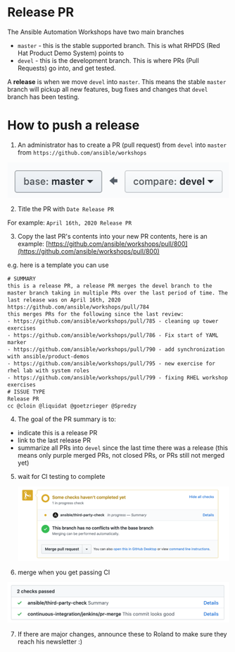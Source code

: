 # Release PR

The Ansible Automation Workshops have two main branches

- `master` - this is the stable supported branch.  This is what RHPDS (Red Hat Product Demo System) points to
- `devel` - this is the development branch.  This is where PRs (Pull Requests) go into, and get tested.

A **release** is when we move `devel` into `master`.  This means the stable `master` branch will pickup all new features, bug fixes and changes that `devel` branch has been testing.

# How to push a release

1. An administrator has to create a PR (pull request) from `devel` into `master` from `https://github.com/ansible/workshops`

  ![release pr](../images/release_pr.png)

2. Title the PR with `Date Release PR`

  For example:
  `April 16th, 2020 Release PR`

3. Copy the last PR's contents into your new PR contents, here is an example: [https://github.com/ansible/workshops/pull/800](https://github.com/ansible/workshops/pull/800)

e.g. here is a template you can use

```
# SUMMARY
this is a release PR, a release PR merges the devel branch to the master branch taking in multiple PRs over the last period of time. The last release was on April 16th, 2020 https://github.com/ansible/workshops/pull/784
this merges PRs for the following since the last review:
- https://github.com/ansible/workshops/pull/785 - cleaning up tower exercises
- https://github.com/ansible/workshops/pull/786 - Fix start of YAML marker
- https://github.com/ansible/workshops/pull/790 - add synchronization with ansible/product-demos
- https://github.com/ansible/workshops/pull/795 - new exercise for rhel lab with system roles
- https://github.com/ansible/workshops/pull/799 - fixing RHEL workshop exercises
# ISSUE TYPE
Release PR
cc @cloin @liquidat @goetzrieger @Spredzy
```

4. The goal of the PR summary is to:

  - indicate this is a release PR
  - link to the last release PR
  - summarize all PRs into `devel` since the last time there was a release (this means only purple merged PRs, not closed PRs, or PRs still not merged yet)

5. wait for CI testing to complete

   ![ci testing](../images/ci.png)

6. merge when you get passing CI

  ![passed ci](../images/passed.png)

7.  If there are major changes, announce these to Roland to make sure they reach his newsletter :)
